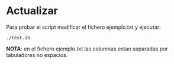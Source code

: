 # Actualizar

Para probar el script modificar el fichero ejemplo.txt y ejecutar:

```
./test.sh
```

**NOTA**: en el fichero ejemplo.txt las columnas estan separadas por tabuladores no espacios.
